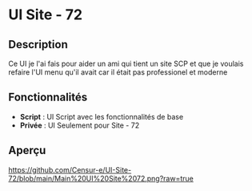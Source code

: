# UI Site - 72

## Description

Ce UI je l'ai fais pour aider un ami qui tient un site SCP et que je voulais refaire l'UI menu qu'il avait car il était pas professionel et moderne

## Fonctionnalités
- **Script** : UI Script avec les fonctionnalités de base
- **Privée** : UI Seulement pour Site - 72

## Aperçu

https://github.com/Censur-e/UI-Site-72/blob/main/Main%20UI%20Site%2072.png?raw=true
